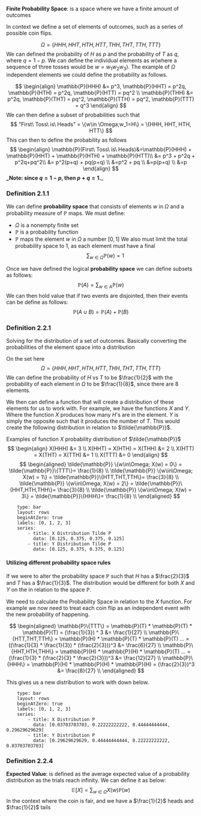 **Finite Probability Space**: is a space where we have a finite amount of outcomes

In context we define a set of elements of outcomes, such as a series of possible coin flips. 

$$
\Omega = \{HHH,HHT,HTH,HTT,THH,THT,TTH,TTT\}
$$
We can defined the probability of $H$ as $p$ and the probability of $T$ as $q$, where $q = 1 - p$. We can define the individual elements as $w$(where a sequence of three tosses would be $w = w_1w_2w_3$). The example of $\Omega$ independent elements we could define the probability as follows.

$$
\begin{align}
\mathbb{P}(HHH) &= p^3, \mathbb{P}(HHT) = p^2q, \mathbb{P}(HTH) = p^2q, \mathbb{P}(HTT) = pq^2 \\
\mathbb{P}(THH) &= p^2q, \mathbb{P}(THT) = pq^2, \mathbb{P}(TTH) = pq^2, \mathbb{P}(TTT) = q^3
\end{align}
$$
We can then define a subset of probabilities such that 
$$
"First\ Toss\ is\ Heads" = \{w\in \Omega;w_1=H\} = \{HHH, HHT, HTH, HTT\}
$$
This can then to define the probability as follows
$$
\begin{align}
\mathbb{P}(First\ Toss\ is\ Heads)&=\mathbb{P}(HHH) + \mathbb{P}(HHT) + \mathbb{P}(HTH) + \mathbb{P}(HTT)\\ &= p^3 + p^2q + p^2q+pq^2\\ &= p^2(p+q) + pq(p+q) \\
&=p^2 + pq \\
&=p(p+q) \\
&=p
\end{align}
$$
**_Note: since $q = 1 - p$, then $p+q = 1$.**_

### Definition 2.1.1
We can define **probability space** that consists of elements $w$ in $\Omega$ and a probability measure of $\mathbb{P}$ maps. 
We must define:
* $\Omega$ is a nonempty finite set
* $\mathbb{P}$ is a probability function
* $\mathbb{P}$ maps the element $w$ in $\Omega$ a number $[0, 1]$ 
We also must limit the total probability space to 1, as each element must have a final 
$$\sum_{w\in\Omega}\mathbb{P}(w) = 1$$


Once we have defined the logical **probability space** we can define subsets as follows:
$$
\mathbb{P}(A) = \sum_{w\in A}\mathbb{P}(w)
$$
We can then hold value that if two events are disjointed, then their events can be define as follows:
$$
\mathbb{P}(A \cup B) = \mathbb{P}(A) + \mathbb{P}(B)
$$
### Definition 2.2.1
Solving for the distribution of a set of outcomes. Basically converting the probabilities of the element space into a distribution

On the set here
$$
\Omega = \{HHH, HHT,HTH,HTT,THH,THT,TTH,TTT\}
$$
We can define the probability of $H$ vs $T$ to be $\frac{1}{2}$ with the probability of each element in $\Omega$ to be $\frac{1}{8}$, since there are 8 elements.

We then can define a function that will create a distribution of these elements for us to work with. For example, we have the functions $X$ and $Y$. Where the function $X$ produces how many 
$H$'s are in the element. $Y$ is simply the opposite such that it produces the number of $T$. This would create the following distribution in relation to $\tilde{\mathbb{P}}$. 

Examples of function $X$ probability distribution of $\tilde{\mathbb{P}}$
$$
\begin{align}
X(HHH) &= 3 \\
X(HHT) = X(HTH) = X(THH) &= 2 \\
X(HTT) = X(THT) = X(TTH) &= 1 \\
X(TTT) &= 0
\end{align}
$$
$$
\begin{aligned}
\tilde{\mathbb{P}} \{w\in\Omega; X(w) = 0\} = \tilde{\mathbb{P}}\{TTT\}= \frac{1}{8} \\
\tilde{\mathbb{P}} \{w\in\Omega; X(w) = 1\} = \tilde{\mathbb{P}}\{HTT,THT,TTH\}= \frac{3}{8} \\
\tilde{\mathbb{P}} \{w\in\Omega; X(w) = 2\} = \tilde{\mathbb{P}}\{HHT,HTH,THH\}= \frac{3}{8} \\
\tilde{\mathbb{P}} \{w\in\Omega; X(w) = 3\} = \tilde{\mathbb{P}}\{HHH\}= \frac{1}{8} \\
\end{aligned}
$$

```chart
    type: bar
    layout: rows
    beginAtZero: true
    labels: [0, 1, 2, 3]
    series:
        - title: X Distribution Tilde P
          data: [0.125, 0.375, 0.375, 0.125]
        - title: Y Distribution Tilde P
          data: [0.125, 0.375, 0.375, 0.125]
```

#### Utilizing different probability space rules

If we were to alter the probability space $\mathbb{P}$ such that $H$ has a $\frac{2}{3}$ and $T$ has a $\frac{1}{3}$. The distribution would be different for both $X$ and $Y$ on the in relation to the space $\mathbb{P}$. 

We need to calculate the Probability Space in relation to the $X$ function. For example we now need to treat each coin flip as an independent event with the new probability of happening.

$$
\begin{aligned}
\mathbb{P}\{TTT\} = \mathbb{P}(T) * \mathbb{P}(T) * \mathbb{P}(T) = (\frac{1}{3}) ^ 3 &= \frac{1}{27} \\ 
\mathbb{P}\{HTT,THT,TTH\} = \mathbb{P}(H) * \mathbb{P}(T) * \mathbb{P}(T) ... = ((\frac{1}{3} * \frac{1}{3}) * (\frac{2}{3}))^3 &= \frac{6}{27} \\ 
\mathbb{P}\{HHT,HTH,THH\} = \mathbb{P}(H) * \mathbb{P}(H) * \mathbb{P}(T) ... = (\frac{1}{3} * (\frac{2}{3} * \frac{2}{3}))^3 &= \frac{12}{27} \\ 
\mathbb{P}\{HHH\} = \mathbb{P}(H) * \mathbb{P}(H) * \mathbb{P}(H) = (\frac{2}{3})^3 &= \frac{8}{27} \\ 
\end{aligned}
$$

This gives us a new distribution to work with down below.

```chart
    type: bar
    layout: rows
    beginAtZero: true
    labels: [0, 1, 2, 3]
    series:
        - title: X Distribution P
          data: [0.03703703703, 0.22222222222, 0.44444444444, 0.29629629629]
        - title: Y Distribution P
          data: [0.29629629629, 0.44444444444, 0.22222222222, 0.03703703703]
```

### Definition 2.2.4
**Expected Value**: is defined as the average expected value of a probability distribution as the trials reach infinity. We can define it as below:
$$
\mathbb{E}[X] = \sum_{w\in\Omega}X(w)\mathbb{P}(w)
$$
In the context where the coin is fair, and we have a $\frac{1}{2}$ heads and $\frac{1}{2}$ tails